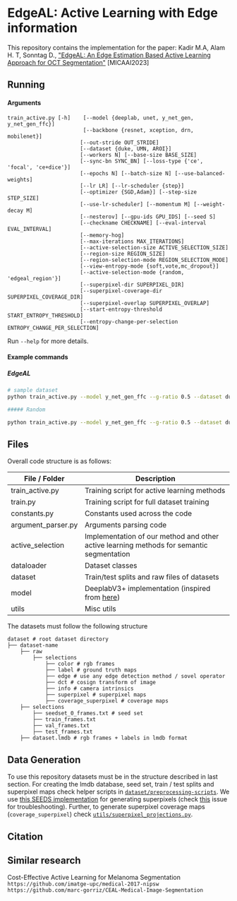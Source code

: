 # EdgeAL: Active Learning with Edge information

This repository contains the implementation for the paper:
Kadir M.A, Alam H. T, Sonntag D., ["EdgeAL: An Edge Estimation Based Active
Learning Approach for OCT Segmentation"]() [MICAAI2023]


## Running

#### Arguments

```
train_active.py [-h]    [--model {deeplab, unet, y_net_gen, y_net_gen_ffc}]
                        [--backbone {resnet, xception, drn, mobilenet}]
                       [--out-stride OUT_STRIDE]
                       [--dataset {duke, UMN, AROI}]
                       [--workers N] [--base-size BASE_SIZE]
                       [--sync-bn SYNC_BN] [--loss-type {'ce', 'focal', 'ce+dice'}]
                       [--epochs N] [--batch-size N] [--use-balanced-weights]
                       [--lr LR] [--lr-scheduler {step}]
                       [--optimizer {SGD,Adam}] [--step-size STEP_SIZE]
                       [--use-lr-scheduler] [--momentum M] [--weight-decay M]
                       [--nesterov] [--gpu-ids GPU_IDS] [--seed S]
                       [--checkname CHECKNAME] [--eval-interval EVAL_INTERVAL]
                       [--memory-hog]
                       [--max-iterations MAX_ITERATIONS]
                       [--active-selection-size ACTIVE_SELECTION_SIZE]
                       [--region-size REGION_SIZE]
                       [--region-selection-mode REGION_SELECTION_MODE]
                       [--view-entropy-mode {soft,vote,mc_dropout}]
                       [--active-selection-mode {random, 'edgeal_region'}]
                       [--superpixel-dir SUPERPIXEL_DIR]
                       [--superpixel-coverage-dir SUPERPIXEL_COVERAGE_DIR]
                       [--superpixel-overlap SUPERPIXEL_OVERLAP]
                       [--start-entropy-threshold START_ENTROPY_THRESHOLD]
                       [--entropy-change-per-selection ENTROPY_CHANGE_PER_SELECTION]
```

Run `--help` for more details.


#### Example commands


##### EdgeAL
```sh
# sample dataset
python train_active.py --model y_net_gen_ffc --g-ratio 0.5 --dataset duke --workers 2 --epochs 5 --eval-interval 2 --batch-size=10 --lr 5e-4 --weight-decay 1e-4 --optimizer Adam --use-lr-scheduler --lr-scheduler step --step-size 100 --checkname view_entropy_ynet+fcc_0_lr-0.0004_bs-6_ep-60_wb-0_lrs-0_240x240ce+dice --base-size 224,224 --loss-type ce+dice --max-iterations 10 --active-selection-size 7 --active-selection-mode edgeal_region --region-selection-mode superpixel

##### Random

python train_active.py --model y_net_gen_ffc --g-ratio 0.5 --dataset duke --workers 2 --epochs 100 --eval-interval 1 --batch-size=10 --lr 5e-4 --weight-decay 1e-4 --optimizer Adam --use-lr-scheduler --lr-scheduler step --step-size 100 --checkname random_ynet+fcc_0_lr-0.0004_bs-6_ep-60_wb-0_lrs-0_240x240focalsoft --base-size 224,224 --loss-type ce+dice --max-iterations 10 --active-selection-size 7 --active-selection-mode random

```


## Files

Overall code structure is as follows: 

| File / Folder | Description |
| ------------- |-------------| 
| train_active.py | Training script for active learning methods | 
| train.py | Training script for full dataset training | 
| constants.py | Constants used across the code |
| argument_parser.py | Arguments parsing code |
| active_selection | Implementation of our method and other active learning methods for semantic segmentation |
| dataloader | Dataset classes |
| dataset | Train/test splits and raw files of datasets |
| model | DeeplabV3+ implementation (inspired from [here](https://github.com/jfzhang95/pytorch-deeplab-xception))|
| utils| Misc utils |

The datasets must follow the following structure

```
dataset # root dataset directory
├── dataset-name
    ├── raw
        ├── selections
            ├── color # rgb frames
            ├── label # ground truth maps
            ├── edge # use any edge detection method / sovel operator
            ├── dct # cosign transform of image
            ├── info # camera intrinsics
            ├── superpixel # superpixel maps
            ├── coverage_superpixel # coverage maps
    ├── selections
        ├── seedset_0_frames.txt # seed set
        ├── train_frames.txt 
        ├── val_frames.txt
        ├── test_frames.txt
    ├── dataset.lmdb # rgb frames + labels in lmdb format
```



## Data Generation

To use this repository datasets must be in the structure described in last section. For creating the lmdb database, seed set, train / test splits and superpixel maps check helper scripts in [`dataset/preprocessing-scripts`](https://github.com/nihalsid/ViewAL/tree/master/dataset/preprocessing-scripts). We use [this SEEDS implementation](https://github.com/Mak-Ta-Reque/seeds-revised) for generating superpixels (check [this](https://github.com/nihalsid/ViewAL/issues/4) issue for troubleshooting). Further, to generate superpixel coverage maps (`coverage_superpixel`) check [`utils/superpixel_projections.py`](https://github.com/nihalsid/ViewAL/blob/master/utils/superpixel_projections.py). 

## Citation


## Similar research
Cost-Effective Active Learning for Melanoma Segmentation
```https://github.com/imatge-upc/medical-2017-nipsw```
```https://github.com/marc-gorriz/CEAL-Medical-Image-Segmentation```

